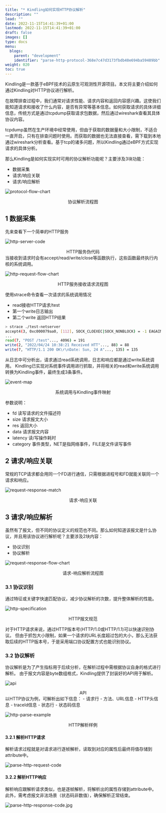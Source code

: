 ```yaml
---
title: "* Kindling如何实现HTTP协议解析"
description: ""
lead: ""
date: 2022-11-15T14:41:39+01:00
lastmod: 2022-11-15T14:41:39+01:00
draft: false
images: []
type: docs
menu:
  blogs:
    parent: "development"
    identifier: "parse-http-protocol-368e7c47d3173fbdb48e694ba59489bb"
weight: 020
toc: true
---
```


Kindling是一款基于eBPF技术的云原生可观测性开源项目。本文将主要介绍如何通过Kindling对HTTP协议进行解析。

在故障排查过程中，我们通常对请求性能、请求内容和返回内容感兴趣。这使我们能知道请求和接收了什么内容，是否有异常等基本信息。如何获取请求的具体详细信息，传统方式是通过tcpdump获取请求包数据，然后通过wireshark查看其具体协议内容。

tcpdump虽然在生产环境中经常使用，但由于获取的数据量和大小限制，不适合一直开启，只有在排查问题时使用。而获取的数据也无法直接查看，需下载到本地通过wireshark分析查看。基于tcp的诸多问题，所以Kindling通过eBPF方式实现请求的具体分析。

那么Kindling是如何实现实时可用的协议解析功能呢？主要涉及3块功能：
- 数据采集
- 请求/响应关联
- 请求/响应解析

![protocol-flow-chart](protocolflowchart.png)
<center>协议解析流程图</center>

## 1 数据采集

先来查看下一个简单的HTTP服务

![http-server-code](http-server.png)
<center>HTTP服务伪代码</center>
当接收到请求时会有accept/read/write/close等函数执行，这些函数最终执行内核的系统调用。

![http-request-flow-chart](http-request-flow-chart)
<center>HTTP服务接收请求流程图</center>

使用strace命令查看一次请求的系统调用情况
- read接收HTTP请求/test
- 第一个write日志输出
- 第二个write 返回HTTP结果

```bash
> strace ./test-netserver
accept4(3, 0xc000079aa0, [112], SOCK_CLOEXEC|SOCK_NONBLOCK) = -1 EAGAIN (Resource temporarily unavailable)
...
read(7, "POST /test"..., 4096) = 191
write(2, "2022/04/24 10:38:21 Received HTT"..., 88) = 88
write(7, "HTTP/1.1 200 OK\r\nDate: Sun, 24 A"..., 135) = 135
```

从日志中可分析出，请求通过read系统调用，日志和响应都是通过write系统调用。
Kindling已实现对系统事件调用进行抓取，并将相关的read和write系统调用转换为Kindling事件，最终生成3条事件。

![event-map](event-map.png)
<center>系统调用与Kindling事件映射</center>

参数说明：
- fd 读写请求的文件描述符
- size 请求报文大小
- res 返回大小
- data 请求报文内容
- latency 读/写操作耗时
- category 事件类型，NET是指网络事件，FILE是文件读写事件

## 2 请求/响应关联
常规的TCP请求都会用同一个FD进行通信，只需根据进程号和FD就能关联同一个请求和响应。

![request-response-match](request-response-match.png)
<center>请求-响应关联</center>

## 3 请求/响应解析

虽然有了报文，但不同的协议定义的规范也不同。那么如何知道该报文是什么协议，并且用该协议进行解析呢？主要涉及2块内容：
- 协议识别
- 协议解析

![request-response-flow-chart](request-response-flow-chart.png)
<center>请求-响应解析流程图</center>

### 3.1 协议识别
通过特征或关键字快速匹配协议，减少协议解析的次数，提升整体解析的性能。

![http-specification](http-specification.png)
<center>HTTP报文规范</center>

对于HTTP请求来说，通过HTTP版本号(HTTP/1.0或HTTP/1.1)可以快速识别协议。
但由于抓包大小限制，如果一个请求的URL长度超过包的大小，那么无法获取后续的HTTP版本号，于是采用端口协议配置方式也能识别协议。

### 3.2 协议解析
协议解析是为了产生指标用于后续分析，在解析过程中需根据协议自身的格式进行解析。
由于报文内容是byte数组格式，Kindling提供了封装好的API用于解析。

![api](api.png)
<center>API</center>
以HTTP协议为例，可解析出如下信息：
- 请求行 - 方法、URL信息
- HTTP头信息 - traceId信息
- 状态行 - 状态码信息

![http-parse-example](http-parse-example.png)
<center>HTTP解析样例</center>

#### 3.2.1 解析HTTP请求
解析请求过程就是对请求进行逐帧解析，读取到对应的属性后最终将值存储到attribute中。

![parse-http-request-code](parse-http-request-code.jpg)

#### 3.2.2 解析HTTP响应
解析响应跟解析请求类似，也是逐帧解析，将解析出的属性存储到attribute中。
此外，需考虑报文非法场景（状态码非数值），确保解析正常结束。 

![parse-http-response-code.jpg](parse-http-response-code.jpg)
